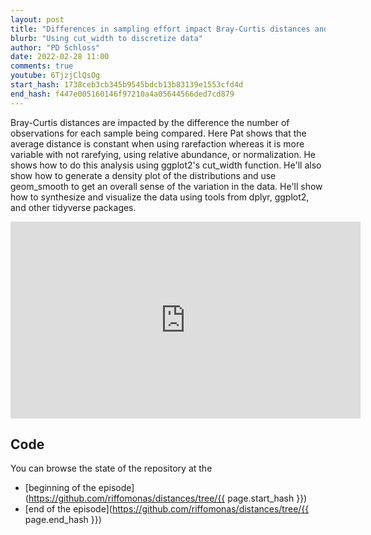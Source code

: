 ```yaml
---
layout: post
title: "Differences in sampling effort impact Bray-Curtis distances and rarefaction can minimize it (CC191)"
blurb: "Using cut_width to discretize data"
author: "PD Schloss"
date: 2022-02-28 11:00
comments: true
youtube: 6TjzjClQsOg
start_hash: 1738ceb3cb345b9545bdcb13b83139e1553cfd4d
end_hash: f447e005160146f97210a4a05644566ded7cd879
---
```


Bray-Curtis distances are impacted by the difference the number of observations for each sample being compared. Here Pat shows that the average distance is constant when using rarefaction whereas it is more variable with not rarefying, using relative abundance, or normalization. He shows how to do this analysis using ggplot2's cut_width function. He'll also show how to generate a density plot of the distributions and use geom_smooth to get an overall sense of the variation in the data. He'll show how to synthesize and visualize the data using tools from dplyr, ggplot2, and other tidyverse packages.


<iframe style="margin: 0 auto;display:block;" width="560" height="315" src="https://www.youtube.com/embed/{{ page.youtube }}" frameborder="0" allow="accelerometer; autoplay; encrypted-media; gyroscope; picture-in-picture" allowfullscreen></iframe>


## Code

You can browse the state of the repository at the
* [beginning of the episode](https://github.com/riffomonas/distances/tree/{{ page.start_hash }})
* [end of the episode](https://github.com/riffomonas/distances/tree/{{ page.end_hash }})
